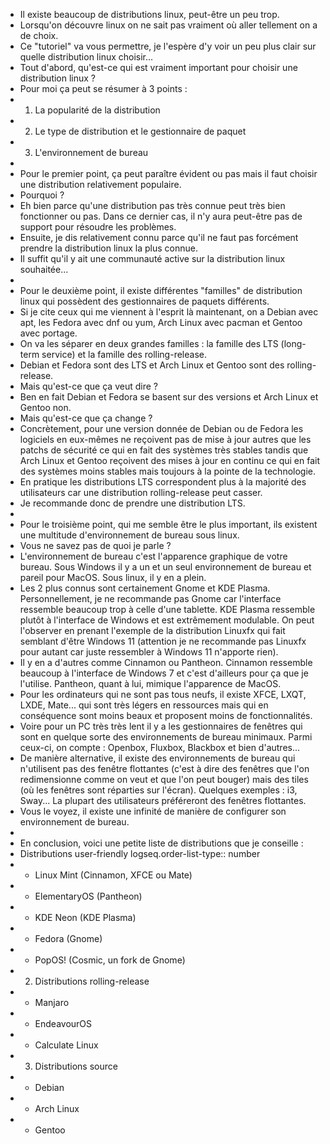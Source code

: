 - Il existe beaucoup de distributions linux, peut-être un peu trop.
- Lorsqu'on découvre linux on ne sait pas vraiment où aller tellement on a de choix.
- Ce "tutoriel" va vous permettre, je l'espère d'y voir un peu plus clair sur quelle distribution linux choisir...
- Tout d'abord, qu'est-ce qui est vraiment important pour choisir une distribution linux ?
- Pour moi ça peut se résumer à 3 points :
- 1. La popularité de la distribution
- 2. Le type de distribution et le gestionnaire de paquet
- 3. L'environnement de bureau
-
- Pour le premier point, ça peut paraître évident ou pas mais il faut choisir une distribution relativement populaire.
- Pourquoi ?
- Eh bien parce qu'une distribution pas très connue peut très bien fonctionner ou pas. Dans ce dernier cas, il n'y aura peut-être pas de support pour résoudre les problèmes.
- Ensuite, je dis relativement connu parce qu'il ne faut pas forcément prendre la distribution linux la plus connue.
- Il suffit qu'il y ait une communauté active sur la distribution linux souhaitée...
-
- Pour le deuxième point, il existe différentes "familles" de distribution linux qui possèdent des gestionnaires de paquets différents.
- Si je cite ceux qui me viennent à l'esprit là maintenant, on a Debian avec apt, les Fedora avec dnf ou yum, Arch Linux avec pacman et Gentoo avec portage.
- On va les séparer en deux grandes familles : la famille des LTS (long-term service) et la famille des rolling-release.
- Debian et Fedora sont des LTS et Arch Linux et Gentoo sont des rolling-release.
- Mais qu'est-ce que ça veut dire ?
- Ben en fait Debian et Fedora se basent sur des versions et Arch Linux et Gentoo non.
- Mais qu'est-ce que ça change ?
- Concrètement, pour une version donnée de Debian ou de Fedora les logiciels en eux-mêmes ne reçoivent pas de mise à jour autres que les patchs de sécurité ce qui en fait des systèmes très stables tandis que Arch Linux et Gentoo reçoivent des mises à jour en continu ce qui en fait des systèmes moins stables mais toujours à la pointe de la technologie.
- En pratique les distributions LTS correspondent plus à la majorité des utilisateurs car une distribution rolling-release peut casser.
- Je recommande donc de prendre une distribution LTS.
-
- Pour le troisième point, qui me semble être le plus important, ils existent une multitude d'environnement de bureau sous linux.
- Vous ne savez pas de quoi je parle ?
- L'environnement de bureau c'est l'apparence graphique de votre bureau. Sous Windows il y a un et un seul environnement de bureau et pareil pour MacOS. Sous linux, il y en a plein.
- Les 2 plus connus sont certainement Gnome et KDE Plasma. Personnellement, je ne recommande pas Gnome car l'interface ressemble beaucoup trop à celle d'une tablette. KDE Plasma ressemble plutôt à l'interface de Windows et est extrêmement modulable. On peut l'observer en prenant l'exemple de la distribution Linuxfx qui fait semblant d'être Windows 11 (attention je ne recommande pas Linuxfx pour autant car juste ressembler à Windows 11 n'apporte rien).
- Il y en a d'autres comme Cinnamon ou Pantheon. Cinnamon ressemble beaucoup à l'interface de Windows 7 et c'est d'ailleurs pour ça que je l'utilise. Pantheon, quant à lui, mimique l'apparence de MacOS.
- Pour les ordinateurs qui ne sont pas tous neufs, il existe XFCE, LXQT, LXDE, Mate... qui sont très légers en ressources mais qui en conséquence sont moins beaux et proposent moins de fonctionnalités.
- Voire pour un PC très très lent il y a les gestionnaires de fenêtres qui sont en quelque sorte des environnements de bureau minimaux. Parmi ceux-ci, on compte : Openbox, Fluxbox, Blackbox et bien d'autres...
- De manière alternative, il existe des environnements de bureau qui n'utilisent pas des fenêtre flottantes (c'est à dire des fenêtres que l'on redimensionne comme on veut et que l'on peut bouger) mais des tiles (où les fenêtres sont réparties sur l'écran). Quelques exemples : i3, Sway... La plupart des utilisateurs préféreront des fenêtres flottantes.
- Vous le voyez, il existe une infinité de manière de configurer son environnement de bureau.
-
- En conclusion, voici une petite liste de distributions que je conseille :
- Distributions user-friendly
  logseq.order-list-type:: number
- - Linux Mint (Cinnamon, XFCE ou Mate)
- - ElementaryOS (Pantheon)
- - KDE Neon (KDE Plasma)
- - Fedora (Gnome)
- - PopOS! (Cosmic, un fork de Gnome)
- 2. Distributions rolling-release
- - Manjaro
- - EndeavourOS
- - Calculate Linux
- 3. Distributions source
- - Debian
- - Arch Linux
- - Gentoo